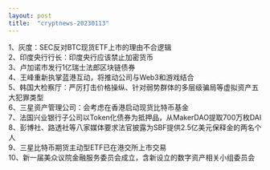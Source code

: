 ```yaml
---
layout: post
title:  "cryptnews-20230113"
---
```

1、灰度：SEC反对BTC现货ETF上市的理由不合逻辑  
2、印度央行行长：印度央行应该禁止加密货币  
3、卢加诺市发行1亿瑞士法郎区块链债券  
4、王峰重新执掌蓝港互动，将推动公司与Web3和游戏结合  
5、韩国大检察厅：严厉打击价格操纵、针对弱势群体的多层级骗局等虚拟资产五大犯罪类型  
6、三星资产管理公司：会考虑在香港启动现货比特币基金  
7、法国兴业银行子公司以Token化债券为抵押品，从MakerDAO提取700万枚DAI  
8、彭博社、路透社等八家媒体要求法官披露为SBF提供2.5亿美元保释金的两名个人  
9、三星比特币期货主动型ETF已在港交所上市交易  
10、新一届美众议院金融服务委员会成立，含新设立的数字资产相关小组委员会  
